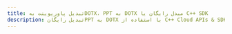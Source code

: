 ---title: تبدیل پاورپوینت بهDOTX، PPT به DOTX مبدل رایگان یا C++ SDKdescription: تبدیل رایگانPPT به DOTX با استفاده از C++ Cloud APIs & SDK. همچنین اسناد Microsoft PowerPoint را در Cloud ایجاد، ویرایش و رندر کنید.---